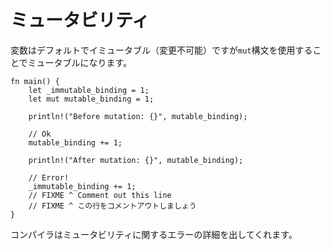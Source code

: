 <!--
# Mutability
-->
# ミュータビリティ

<!--
Variable bindings are immutable by default, but this can be overridden using
the `mut` modifier.
-->
変数はデフォルトでイミュータブル（変更不可能）ですが`mut`構文を使用することでミュータブルになります。

```rust,editable,ignore,mdbook-runnable
fn main() {
    let _immutable_binding = 1;
    let mut mutable_binding = 1;

    println!("Before mutation: {}", mutable_binding);

    // Ok
    mutable_binding += 1;

    println!("After mutation: {}", mutable_binding);

    // Error!
    _immutable_binding += 1;
    // FIXME ^ Comment out this line
    // FIXME ^ この行をコメントアウトしましょう
}
```

<!--
The compiler will throw a detailed diagnostic about mutability errors.
-->
コンパイラはミュータビリティに関するエラーの詳細を出してくれます。
